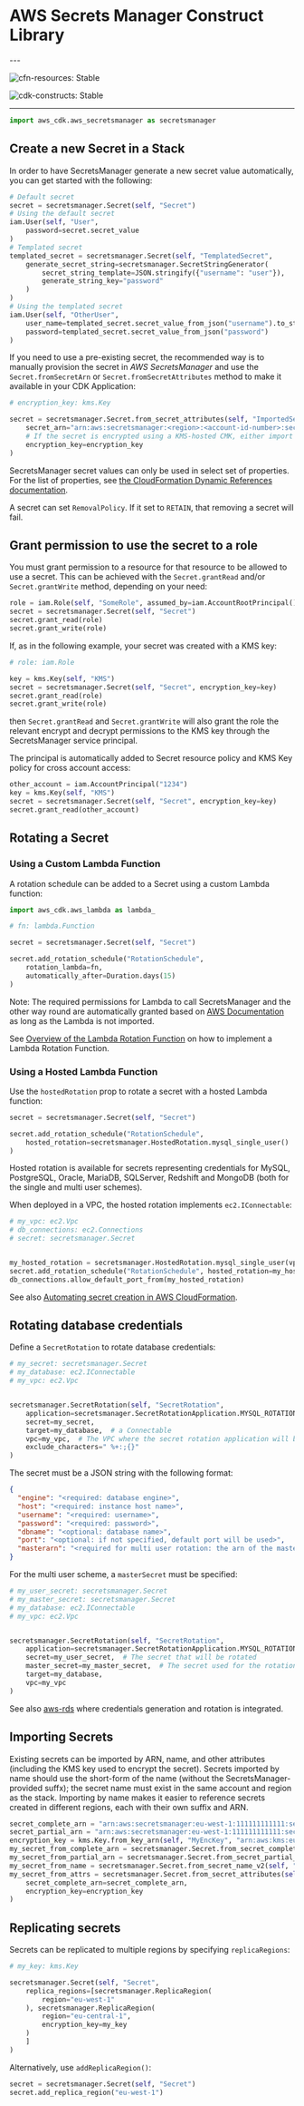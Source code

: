 # AWS Secrets Manager Construct Library

<!--BEGIN STABILITY BANNER-->---


![cfn-resources: Stable](https://img.shields.io/badge/cfn--resources-stable-success.svg?style=for-the-badge)

![cdk-constructs: Stable](https://img.shields.io/badge/cdk--constructs-stable-success.svg?style=for-the-badge)

---
<!--END STABILITY BANNER-->

```python
import aws_cdk.aws_secretsmanager as secretsmanager
```

## Create a new Secret in a Stack

In order to have SecretsManager generate a new secret value automatically,
you can get started with the following:

```python
# Default secret
secret = secretsmanager.Secret(self, "Secret")
# Using the default secret
iam.User(self, "User",
    password=secret.secret_value
)
# Templated secret
templated_secret = secretsmanager.Secret(self, "TemplatedSecret",
    generate_secret_string=secretsmanager.SecretStringGenerator(
        secret_string_template=JSON.stringify({"username": "user"}),
        generate_string_key="password"
    )
)
# Using the templated secret
iam.User(self, "OtherUser",
    user_name=templated_secret.secret_value_from_json("username").to_string(),
    password=templated_secret.secret_value_from_json("password")
)
```

If you need to use a pre-existing secret, the recommended way is to manually
provision the secret in *AWS SecretsManager* and use the `Secret.fromSecretArn`
or `Secret.fromSecretAttributes` method to make it available in your CDK Application:

```python
# encryption_key: kms.Key

secret = secretsmanager.Secret.from_secret_attributes(self, "ImportedSecret",
    secret_arn="arn:aws:secretsmanager:<region>:<account-id-number>:secret:<secret-name>-<random-6-characters>",
    # If the secret is encrypted using a KMS-hosted CMK, either import or reference that key:
    encryption_key=encryption_key
)
```

SecretsManager secret values can only be used in select set of properties. For the
list of properties, see [the CloudFormation Dynamic References documentation](https://docs.aws.amazon.com/AWSCloudFormation/latest/UserGuide/dynamic-references.html).

A secret can set `RemovalPolicy`. If it set to `RETAIN`, that removing a secret will fail.

## Grant permission to use the secret to a role

You must grant permission to a resource for that resource to be allowed to
use a secret. This can be achieved with the `Secret.grantRead` and/or `Secret.grantWrite`
method, depending on your need:

```python
role = iam.Role(self, "SomeRole", assumed_by=iam.AccountRootPrincipal())
secret = secretsmanager.Secret(self, "Secret")
secret.grant_read(role)
secret.grant_write(role)
```

If, as in the following example, your secret was created with a KMS key:

```python
# role: iam.Role

key = kms.Key(self, "KMS")
secret = secretsmanager.Secret(self, "Secret", encryption_key=key)
secret.grant_read(role)
secret.grant_write(role)
```

then `Secret.grantRead` and `Secret.grantWrite` will also grant the role the
relevant encrypt and decrypt permissions to the KMS key through the
SecretsManager service principal.

The principal is automatically added to Secret resource policy and KMS Key policy for cross account access:

```python
other_account = iam.AccountPrincipal("1234")
key = kms.Key(self, "KMS")
secret = secretsmanager.Secret(self, "Secret", encryption_key=key)
secret.grant_read(other_account)
```

## Rotating a Secret

### Using a Custom Lambda Function

A rotation schedule can be added to a Secret using a custom Lambda function:

```python
import aws_cdk.aws_lambda as lambda_

# fn: lambda.Function

secret = secretsmanager.Secret(self, "Secret")

secret.add_rotation_schedule("RotationSchedule",
    rotation_lambda=fn,
    automatically_after=Duration.days(15)
)
```

Note: The required permissions for Lambda to call SecretsManager and the other way round are automatically granted based on [AWS Documentation](https://docs.aws.amazon.com/secretsmanager/latest/userguide/rotating-secrets-required-permissions.html) as long as the Lambda is not imported.

See [Overview of the Lambda Rotation Function](https://docs.aws.amazon.com/secretsmanager/latest/userguide/rotating-secrets-lambda-function-overview.html) on how to implement a Lambda Rotation Function.

### Using a Hosted Lambda Function

Use the `hostedRotation` prop to rotate a secret with a hosted Lambda function:

```python
secret = secretsmanager.Secret(self, "Secret")

secret.add_rotation_schedule("RotationSchedule",
    hosted_rotation=secretsmanager.HostedRotation.mysql_single_user()
)
```

Hosted rotation is available for secrets representing credentials for MySQL, PostgreSQL, Oracle,
MariaDB, SQLServer, Redshift and MongoDB (both for the single and multi user schemes).

When deployed in a VPC, the hosted rotation implements `ec2.IConnectable`:

```python
# my_vpc: ec2.Vpc
# db_connections: ec2.Connections
# secret: secretsmanager.Secret


my_hosted_rotation = secretsmanager.HostedRotation.mysql_single_user(vpc=my_vpc)
secret.add_rotation_schedule("RotationSchedule", hosted_rotation=my_hosted_rotation)
db_connections.allow_default_port_from(my_hosted_rotation)
```

See also [Automating secret creation in AWS CloudFormation](https://docs.aws.amazon.com/secretsmanager/latest/userguide/integrating_cloudformation.html).

## Rotating database credentials

Define a `SecretRotation` to rotate database credentials:

```python
# my_secret: secretsmanager.Secret
# my_database: ec2.IConnectable
# my_vpc: ec2.Vpc


secretsmanager.SecretRotation(self, "SecretRotation",
    application=secretsmanager.SecretRotationApplication.MYSQL_ROTATION_SINGLE_USER,  # MySQL single user scheme
    secret=my_secret,
    target=my_database,  # a Connectable
    vpc=my_vpc,  # The VPC where the secret rotation application will be deployed
    exclude_characters=" %+:;{}"
)
```

The secret must be a JSON string with the following format:

```json
{
  "engine": "<required: database engine>",
  "host": "<required: instance host name>",
  "username": "<required: username>",
  "password": "<required: password>",
  "dbname": "<optional: database name>",
  "port": "<optional: if not specified, default port will be used>",
  "masterarn": "<required for multi user rotation: the arn of the master secret which will be used to create users/change passwords>"
}
```

For the multi user scheme, a `masterSecret` must be specified:

```python
# my_user_secret: secretsmanager.Secret
# my_master_secret: secretsmanager.Secret
# my_database: ec2.IConnectable
# my_vpc: ec2.Vpc


secretsmanager.SecretRotation(self, "SecretRotation",
    application=secretsmanager.SecretRotationApplication.MYSQL_ROTATION_MULTI_USER,
    secret=my_user_secret,  # The secret that will be rotated
    master_secret=my_master_secret,  # The secret used for the rotation
    target=my_database,
    vpc=my_vpc
)
```

See also [aws-rds](https://github.com/aws/aws-cdk/blob/master/packages/%40aws-cdk/aws-rds/README.md) where
credentials generation and rotation is integrated.

## Importing Secrets

Existing secrets can be imported by ARN, name, and other attributes (including the KMS key used to encrypt the secret).
Secrets imported by name should use the short-form of the name (without the SecretsManager-provided suffx);
the secret name must exist in the same account and region as the stack.
Importing by name makes it easier to reference secrets created in different regions, each with their own suffix and ARN.

```python
secret_complete_arn = "arn:aws:secretsmanager:eu-west-1:111111111111:secret:MySecret-f3gDy9"
secret_partial_arn = "arn:aws:secretsmanager:eu-west-1:111111111111:secret:MySecret" # No Secrets Manager suffix
encryption_key = kms.Key.from_key_arn(self, "MyEncKey", "arn:aws:kms:eu-west-1:111111111111:key/21c4b39b-fde2-4273-9ac0-d9bb5c0d0030")
my_secret_from_complete_arn = secretsmanager.Secret.from_secret_complete_arn(self, "SecretFromCompleteArn", secret_complete_arn)
my_secret_from_partial_arn = secretsmanager.Secret.from_secret_partial_arn(self, "SecretFromPartialArn", secret_partial_arn)
my_secret_from_name = secretsmanager.Secret.from_secret_name_v2(self, "SecretFromName", "MySecret")
my_secret_from_attrs = secretsmanager.Secret.from_secret_attributes(self, "SecretFromAttributes",
    secret_complete_arn=secret_complete_arn,
    encryption_key=encryption_key
)
```

## Replicating secrets

Secrets can be replicated to multiple regions by specifying `replicaRegions`:

```python
# my_key: kms.Key

secretsmanager.Secret(self, "Secret",
    replica_regions=[secretsmanager.ReplicaRegion(
        region="eu-west-1"
    ), secretsmanager.ReplicaRegion(
        region="eu-central-1",
        encryption_key=my_key
    )
    ]
)
```

Alternatively, use `addReplicaRegion()`:

```python
secret = secretsmanager.Secret(self, "Secret")
secret.add_replica_region("eu-west-1")
```
